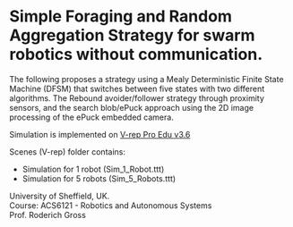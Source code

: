 # Simple Foraging and Random Aggregation Strategy for swarm robotics without communication. 

The following proposes a strategy using a Mealy Deterministic Finite State Machine (DFSM) that switches between five states with two different algorithms. The Rebound avoider/follower strategy through proximity sensors, and the search blob/ePuck approach using the 2D image processing of the ePuck embedded camera.

Simulation is implemented on [V-rep Pro Edu v3.6](https://www.coppeliarobotics.com/downloads)

Scenes (V-rep) folder contains:
- Simulation for 1 robot (Sim_1_Robot.ttt)
- Simulation for 5 robots (Sim_5_Robots.ttt)

University of Sheffield, UK.     
Course: ACS6121 - Robotics and Autonomous Systems  
Prof. Roderich Gross    